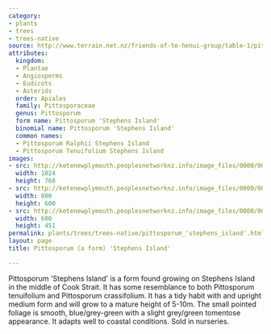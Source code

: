 ```yaml
---
category:
- plants
- trees
- trees-native
source: http://www.terrain.net.nz/friends-of-te-henui-group/table-1/pittosporum-stephens-island.html
attributes:
  kingdom:
  - Plantae
  - Angiosperms
  - Eudicots
  - Asterids
  order: Apiales
  family: Pittosporaceae
  genus: Pittosporum
  form name: Pittosporum 'Stephens Island'
  binomial name: Pittosporum 'Stephens Island'
  common names:
  - Pittosporum Ralphii Stephens Island
  - Pittosporum Tenuifolium Stephens Island
images:
- src: http://ketenewplymouth.peoplesnetworknz.info/image_files/0000/0006/4874/Pittosporum_Stephens_Island-004.JPG
  width: 1024
  height: 768
- src: http://ketenewplymouth.peoplesnetworknz.info/image_files/0000/0006/4879/Pittosporum__Stephens_Island__-002.JPG
  width: 800
  height: 600
- src: http://ketenewplymouth.peoplesnetworknz.info/image_files/0000/0006/4884/Pittosporum__Stephens_Island__-003.JPG
  width: 600
  height: 451
permalink: plants/trees/trees-native/pittosporum_'stephens_island'.html
layout: page
title: Pittosporum (a form) 'Stephens Island'

---
```

Pittosporum 'Stephens Island' is a form found growing on Stephens Island in the middle of Cook Strait. It has some resemblance to both Pittosporum tenuifolium and Pittosporum crassifolium. It has a tidy habit with and upright medium form and will grow to a mature height of 5-10m. The small pointed foliage is smooth, blue/grey-green with a slight grey/green tomentose appearance. It adapts well to coastal conditions. Sold in nurseries.

